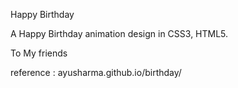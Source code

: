 Happy Birthday

A Happy Birthday animation design in CSS3, HTML5.

To My friends



reference :
ayusharma.github.io/birthday/
